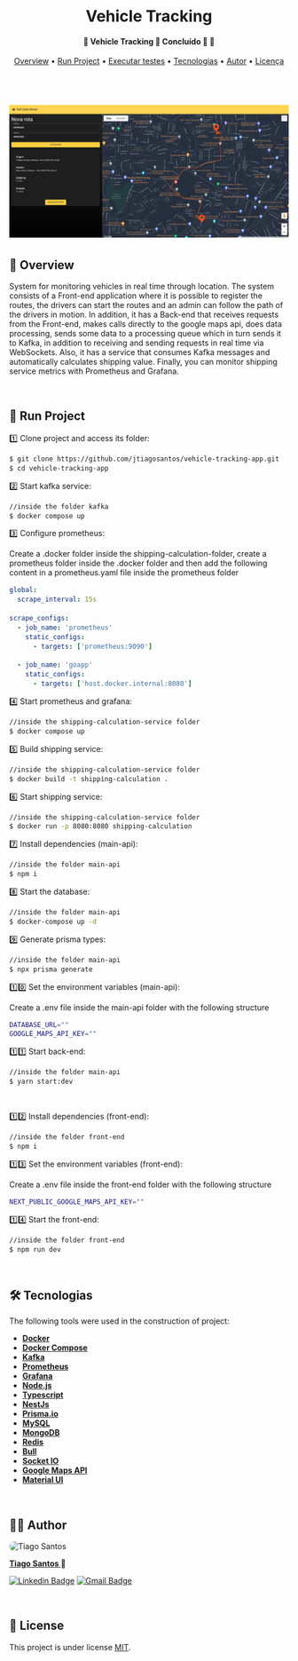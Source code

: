 <h1 align="center">Vehicle Tracking</h1>

<h4 align="center"> 
  🚧 Vehicle Tracking 📍 Concluído 🚀 🚧
</h4>

<p align="center">
  <a href="#-overview">Overview</a> •
  <a href="#-run-project">Run Project</a> • 
  <a href="#-executar-testes">Executar testes</a> • 
  <a href="#-tecnologias">Tecnologias</a> • 
  <a href="#-autor">Autor</a> • 
  <a href="#-licença">Licença</a>
</p>

<br>

<h1 align="center">
  <img src=".github/assets/cover.png" width="1080px" />
</h1>


## 📝 Overview

System for monitoring vehicles in real time through location. The system consists of a Front-end application where it is possible to register the routes, the drivers can start the routes and an admin can follow the path of the drivers in motion. In addition, it has a Back-end that receives requests from the Front-end, makes calls directly to the google maps api, does data processing, sends some data to a processing queue which in turn sends it to Kafka, in addition to receiving and sending requests in real time via WebSockets. Also, it has a service that consumes Kafka messages and automatically calculates shipping value. Finally, you can monitor shipping service metrics with Prometheus and Grafana.

<br>

## 🚀 Run Project

1️⃣ Clone project and access its folder:

```bash
$ git clone https://github.com/jtiagosantos/vehicle-tracking-app.git
$ cd vehicle-tracking-app
```

2️⃣ Start kafka service:

```bash
//inside the folder kafka
$ docker compose up
```

3️⃣ Configure prometheus:

Create a .docker folder inside the shipping-calculation-folder, create a prometheus folder inside
the .docker folder and then add the following content in a prometheus.yaml file inside the 
prometheus folder

```yaml
global:
  scrape_interval: 15s

scrape_configs:
  - job_name: 'prometheus'
    static_configs:
      - targets: ['prometheus:9090']

  - job_name: 'goapp'
    static_configs:
      - targets: ['host.docker.internal:8080']
```

4️⃣ Start prometheus and grafana:

```bash
//inside the shipping-calculation-service folder
$ docker compose up
```

5️⃣ Build shipping service:

```bash
//inside the shipping-calculation-service folder
$ docker build -t shipping-calculation .
```

6️⃣ Start shipping service:

```bash
//inside the shipping-calculation-service folder
$ docker run -p 8080:8080 shipping-calculation
```


7️⃣ Install dependencies (main-api):

```bash
//inside the folder main-api
$ npm i
```

8️⃣ Start the database:

```bash
//inside the folder main-api
$ docker-compose up -d
```

9️⃣ Generate prisma types:

```bash
//inside the folder main-api
$ npx prisma generate
```

1️⃣0️⃣ Set the environment variables (main-api):

Create a .env file inside the main-api folder with the following structure

```bash
DATABASE_URL=""
GOOGLE_MAPS_API_KEY=""
```

1️⃣1️⃣ Start back-end:

```bash
//inside the folder main-api
$ yarn start:dev
```

<br>

1️⃣2️⃣ Install dependencies (front-end):

```bash
//inside the folder front-end
$ npm i
```

1️⃣3️⃣ Set the environment variables (front-end):

Create a .env file inside the front-end folder with the following structure

```bash
NEXT_PUBLIC_GOOGLE_MAPS_API_KEY=""
```

1️⃣4️⃣ Start the front-end:

```bash
//inside the folder front-end
$ npm run dev
```


<br>

## 🛠 Tecnologias

The following tools were used in the construction of project:

- **[Docker](https://www.docker.com/)**
- **[Docker Compose](https://docs.docker.com/compose/)**
- **[Kafka](https://kafka.apache.org/)**
- **[Prometheus](https://prometheus.io/)**
- **[Grafana](https://grafana.com/)**
- **[Node.js](https://nodejs.org/en)**
- **[Typescript](https://www.typescriptlang.org/)** 
- **[NestJs](https://nestjs.com/)**
- **[Prisma.io](https://www.prisma.io/docs)**
- **[MySQL](https://www.mysql.com/)**
- **[MongoDB](https://www.mongodb.com/)**
- **[Redis](https://redis.com/)**
- **[Bull](https://github.com/OptimalBits/bull)**
- **[Socket IO](https://socket.io/)**
- **[Google Maps API](https://developers.google.com/maps?hl=pt-br)**
- **[Material UI](https://mui.com/)**

<br>

## 👨‍💻 Author

<img src="https://avatars.githubusercontent.com/u/63312141?v=4" width="100" alt="Tiago Santos" style="border-radius: 50px;" />

<strong><a href="https://github.com/jtiagosantos">Tiago Santos </a>🚀</strong>

[![Linkedin Badge](https://img.shields.io/badge/linkedin-%230077B5.svg?&style=for-the-badge&logo=linkedin&logoColor=white&link=https://www.linkedin.com/in/jos%C3%A9-tiago-santos-de-lima-aaa4361a4/)](https://www.linkedin.com/in/josetiagosantosdelima/)
[![Gmail Badge](https://img.shields.io/badge/Gmail-D14836?style=for-the-badge&logo=gmail&logoColor=white)](mailto:tiago.santos@icomp.ufam.edu.br)

<br>

## 📝 License

This project is under license [MIT](./LICENSE).
